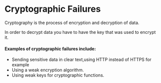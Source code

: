 # Cryptographic Failures

Cryptography is the process of encryption and decryption of data.

In order to decrypt data you have to have the key that was used to encrypt it.

#### Examples of cryptographic failures include:

* Sending sensitive data in clear text,using HTTP instead of HTTPS for example
* Using a weak encryption algorithm.
* Using weak keys for cryptographic functions.
